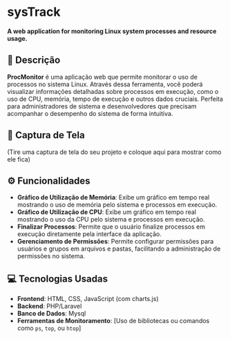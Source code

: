 # **sysTrack**  
**A web application for monitoring Linux system processes and resource usage.**

## 🚀 **Descrição**  
**ProcMonitor** é uma aplicação web que permite monitorar o uso de processos no sistema Linux. Através dessa ferramenta, você poderá visualizar informações detalhadas sobre processos em execução, como o uso de CPU, memória, tempo de execução e outros dados cruciais. Perfeita para administradores de sistema e desenvolvedores que precisam acompanhar o desempenho do sistema de forma intuitiva.

## 📸 **Captura de Tela**  
(Tire uma captura de tela do seu projeto e coloque aqui para mostrar como ele fica)

## ⚙️ **Funcionalidades**  
- **Gráfico de Utilização de Memória**: Exibe um gráfico em tempo real mostrando o uso de memória pelo sistema e processos em execução.
- **Gráfico de Utilização de CPU**: Exibe um gráfico em tempo real mostrando o uso da CPU pelo sistema e processos em execução.
- **Finalizar Processos**: Permite que o usuário finalize processos em execução diretamente pela interface da aplicação.
- **Gerenciamento de Permissões**: Permite configurar permissões para usuários e grupos em arquivos e pastas, facilitando a administração de permissões no sistema.

## 💻 **Tecnologias Usadas**  
- **Frontend**: HTML, CSS, JavaScript (com charts.js)
- **Backend**: PHP/Laravel
- **Banco de Dados**: Mysql
- **Ferramentas de Monitoramento**: [Uso de bibliotecas ou comandos como `ps`, `top`, ou `htop`]
  
